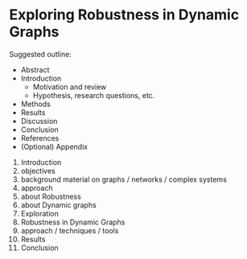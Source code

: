 # Exploring Robustness in Dynamic Graphs

Suggested outline:
- Abstract
- Introduction
  - Motivation and review
  - Hypothesis, research questions, etc.
- Methods
- Results
- Discussion
- Conclusion
- References
- (Optional) Appendix

1. Introduction
  1. objectives
  2. background material on graphs / networks / complex systems
  3. approach
2. about Robustness
3. about Dynamic graphs
4. Exploration
  1. Robustness in Dynamic Graphs
  2. approach / techniques / tools
5. Results
6. Conclusion
